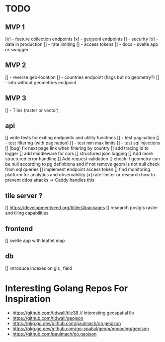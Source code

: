 # TODO

## MVP 1

[x] - feature collection endpoints
[x] - geojsonl endpoints
[] - security
[x] - data in production
[] - rate limiting
[] - access tokens
[] - docs - svelte app or swagger

## MVP 2

[] - reverse geo-location
[] - countries endpoint (flags but no geometry?)
[] - info without geometries endpoint

## MVP 3

[] - Tiles (raster or vector)

## api

[] write tests for exiting endpoints and utility functions
[] - test pagination
[] - test filtering (with pagination)
[] - test min max limits
[] - test sql injections
[] [bug] fix next page link when filtering by country
[] add tracing id to logger
[] add middleware for cors
[] structured json logging
[] Add more structured error handling
[] Add request validation
[] check if geometry can be null according to pg definitions and if not remove geom is not null check from sql queries
[] implement endpoint access token
[] find monitoring platform for analytics and observability
[x] rate limiter or research how to prevent ddos attacks -> Caddy handles this

## tile server ?

[] https://developmentseed.org/titiler/#packages
[] research postgis raster and tiling capabilities

## frontend

[] svelte app with leaflet map

## db

[] introduce indexes on gis\_ field

# Interesting Golang Repos For Inspiration

- https://github.com/tidwall/tile38 // interesting geospatial lib
- https://github.com/tidwall/geojson
- https://pkg.go.dev/github.com/paulmach/go.geojson
- https://pkg.go.dev/github.com/go-spatial/geom/encoding/geojson
- https://github.com/paulmach/go.geojson

